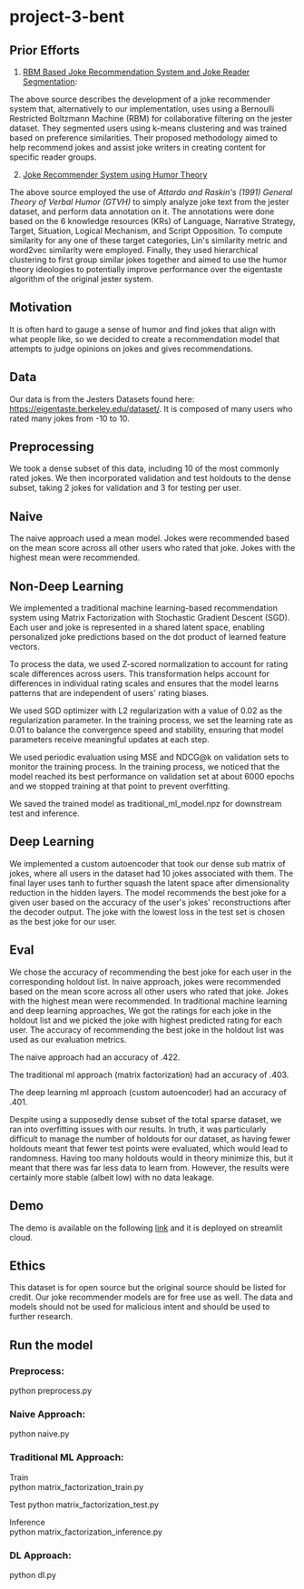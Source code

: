 # project-3-bent

## Prior Efforts
1. [RBM Based Joke Recommendation System and Joke Reader Segmentation](https://www.researchgate.net/publication/337489351_RBM_Based_Joke_Recommendation_System_and_Joke_Reader_Segmentation):

The above source describes the development of a joke recommender system that, alternatively to our implementation, uses using a Bernoulli Restricted Boltzmann Machine (RBM) for collaborative filtering on the jester dataset. They segmented users using k-means clustering and was trained based on preference similarities. Their proposed methodology aimed to help recommend jokes and assist joke writers in creating content for specific reader groups.

2. [Joke Recommender System using Humor Theory](https://hammer.purdue.edu/articles/thesis/JOKE_RECOMMENDER_SYSTEM_USING_HUMOR_THEORY/12735302?file=24105254)

The above source employed the use of _Attardo and Raskin's (1991) General Theory of Verbal Humor (GTVH)_ to simply analyze joke text from the jester dataset, and perform data annotation on it. The annotations were done based on the 6 knowledge resources (KRs) of Language, Narrative Strategy, Target, Situation, Logical Mechanism, and Script Opposition. To compute similarity for any one of these target categories, Lin's similarity metric and word2vec similarity were employed. Finally, they used hierarchical clustering to first group similar jokes together and aimed to use the humor theory ideologies to potentially improve performance over the eigentaste algorithm of the original jester system.

## Motivation
It is often hard to gauge a sense of humor and find jokes that align with what people like, so we decided to create a recommendation model that attempts to judge opinions on jokes and gives recommendations.

## Data
Our data is from the Jesters Datasets found here: https://eigentaste.berkeley.edu/dataset/. It is composed of many users who rated many jokes from -10 to 10.

## Preprocessing
We took a dense subset of this data, including 10 of the most commonly rated jokes. We then incorporated validation and test holdouts to the dense subset, taking 2 jokes for validation and 3 for testing per user.

## Naive
The naive approach used a mean model. Jokes were recommended based on the mean score across all other users who rated that joke. Jokes with the highest mean were recommended.

## Non-Deep Learning
We implemented a traditional machine learning-based recommendation system using Matrix Factorization with Stochastic Gradient Descent (SGD). Each user and joke is represented in a shared latent space, enabling personalized joke predictions based on the dot product of learned feature vectors.     
    
To process the data, we used Z-scored normalization to account for rating scale differences across users. This transformation helps account for differences in individual rating scales and ensures that the model learns patterns that are independent of users' rating biases.  
    
We used SGD optimizer with L2 regularization with a value of 0.02 as the regularization parameter. In the training process, we set the learning rate as 0.01 to balance the convergence speed and stability, ensuring that model parameters receive meaningful updates at each step.   
    
We used periodic evaluation using MSE and NDCG@k on validation sets to monitor the training process. In the training process, we noticed that the model reached its best performance on validation set at about 6000 epochs and we stopped training at that point to prevent overfitting.   
       
We saved the trained model as traditional_ml_model.npz for downstream test and inference.

## Deep Learning
We implemented a custom autoencoder that took our dense sub matrix of jokes, where all users in the dataset had 10 jokes associated with them. The final layer uses tanh to further squash the latent space after dimensionality reduction in the hidden layers. The model recommends the best joke for a given user based on the accuracy of the user's jokes' reconstructions after the decoder output. The joke with the lowest loss in the test set is chosen as the best joke for our user.

## Eval
We chose the accuracy of recommending the best joke for each user in the corresponding holdout list. In naive approach, jokes were recommended based on the mean score across all other users who rated that joke. Jokes with the highest mean were recommended. In traditional machine learning and deep learning approaches, We got the ratings for each joke in the holdout list and we picked the joke with highest predicted rating for each user. The accuracy of recommending the best joke in the holdout list was used as our evaluation metrics.
      
The naive approach had an accuracy of .422.    
       
The traditional ml approach (matrix factorization) had an accuracy of .403.

The deep learning ml approach (custom autoencoder) had an accuracy of .401.

Despite using a supposedly dense subset of the total sparse dataset, we ran into overfitting issues with our results. In truth, it was particularly difficult to manage the number of holdouts for our dataset, as having fewer holdouts meant that fewer test points were evaluated, which would lead to randomness. Having too many holdouts would in theory minimize this, but it meant that there was far less data to learn from. However, the results were certainly more stable (albeit low) with no data leakage.

## Demo

The demo is available on the following [link](https://laxman-22-recommendation-system-app-4nvsmh.streamlit.app/)
and it is deployed on streamlit cloud.

## Ethics
This dataset is for open source but the original source should be listed for credit. Our joke recommender models are for free use as well. The data and models should not be used for malicious intent and should be used to further research.

## Run the model

### Preprocess:  
python preprocess.py  

### Naive Approach:   
python naive.py   

### Traditional ML Approach:  
Train   
python matrix_factorization_train.py   

Test
python matrix_factorization_test.py   

Inference    
python matrix_factorization_inference.py   

### DL Approach:
python dl.py

